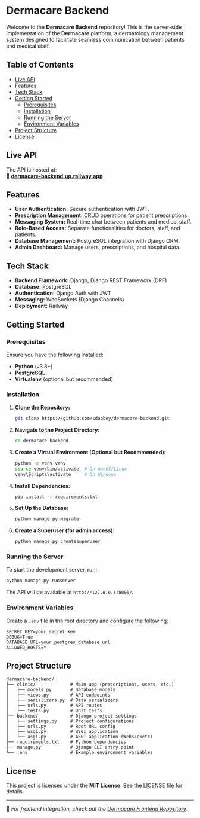 # Dermacare Backend

Welcome to the **Dermacare Backend** repository! This is the server-side implementation of the **Dermacare** platform, a dermatology management system designed to facilitate seamless communication between patients and medical staff.

## Table of Contents

- [Live API](#live-api)
- [Features](#features)
- [Tech Stack](#tech-stack)
- [Getting Started](#getting-started)
  - [Prerequisites](#prerequisites)
  - [Installation](#installation)
  - [Running the Server](#running-the-server)
  - [Environment Variables](#environment-variables)
- [Project Structure](#project-structure)
- [License](#license)

## Live API

The API is hosted at:  
🔗 **[dermacare-backend.up.railway.app](https://dermacare-backend.up.railway.app/)**

## Features

- **User Authentication:** Secure authentication with JWT.
- **Prescription Management:** CRUD operations for patient prescriptions.
- **Messaging System:** Real-time chat between patients and medical staff.
- **Role-Based Access:** Separate functionalities for doctors, staff, and patients.
- **Database Management:** PostgreSQL integration with Django ORM.
- **Admin Dashboard:** Manage users, prescriptions, and hospital data.

## Tech Stack

- **Backend Framework:** Django, Django REST Framework (DRF)
- **Database:** PostgreSQL
- **Authentication:** Django Auth with JWT
- **Messaging:** WebSockets (Django Channels)
- **Deployment:** Railway

## Getting Started

### Prerequisites

Ensure you have the following installed:

- **Python** (v3.8+)
- **PostgreSQL**
- **Virtualenv** (optional but recommended)

### Installation

1. **Clone the Repository:**
   ```bash
   git clone https://github.com/sdabbey/dermacare-backend.git
   ```

2. **Navigate to the Project Directory:**
   ```bash
   cd dermacare-backend
   ```

3. **Create a Virtual Environment (Optional but Recommended):**
   ```bash
   python -m venv venv
   source venv/bin/activate  # On macOS/Linux
   venv\Scripts\activate     # On Windows
   ```

4. **Install Dependencies:**
   ```bash
   pip install -r requirements.txt
   ```

5. **Set Up the Database:**
   ```bash
   python manage.py migrate
   ```

6. **Create a Superuser (for admin access):**
   ```bash
   python manage.py createsuperuser
   ```

### Running the Server

To start the development server, run:

```bash
python manage.py runserver
```

The API will be available at `http://127.0.0.1:8000/`.

### Environment Variables

Create a `.env` file in the root directory and configure the following:

```
SECRET_KEY=your_secret_key
DEBUG=True
DATABASE_URL=your_postgres_database_url
ALLOWED_HOSTS=*
```

## Project Structure

```
dermacare-backend/
├── clinic/             # Main app (prescriptions, users, etc.)
│   ├── models.py       # Database models
│   ├── views.py        # API endpoints
│   ├── serializers.py  # Data serializers
│   ├── urls.py         # API routes
│   └── tests.py        # Unit tests
├── backend/            # Django project settings
│   ├── settings.py     # Project configurations
│   ├── urls.py         # Root URL config
│   ├── wsgi.py         # WSGI application
│   └── asgi.py         # ASGI application (WebSockets)
├── requirements.txt    # Python dependencies
├── manage.py           # Django CLI entry point
└── .env                # Example environment variables
```

## License

This project is licensed under the **MIT License**. See the [LICENSE](LICENSE) file for details.

---

🔗 *For frontend integration, check out the [Dermacare Frontend Repository](https://github.com/sdabbey/dermacare-frontend).*